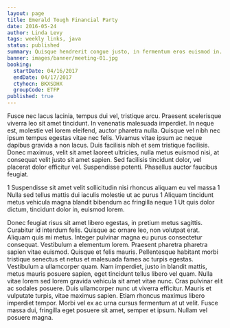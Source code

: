 ```yaml
---
layout: page
title: Emerald Tough Financial Party
date: 2016-05-24
author: Linda Levy
tags: weekly links, java
status: published
summary: Quisque hendrerit congue justo, in fermentum eros euismod in. Cras.
banner: images/banner/meeting-01.jpg
booking:
  startDate: 04/16/2017
  endDate: 04/17/2017
  ctyhocn: BKXSDHX
  groupCode: ETFP
published: true
---
```

Fusce nec lacus lacinia, tempus dui vel, tristique arcu. Praesent scelerisque viverra leo sit amet tincidunt. In venenatis malesuada imperdiet. In neque est, molestie vel lorem eleifend, auctor pharetra nulla. Quisque vel nibh nec ipsum tempus egestas vitae nec felis. Vivamus vitae ipsum ac neque dapibus gravida a non lacus. Duis facilisis nibh et sem tristique facilisis. Donec maximus, velit sit amet laoreet ultricies, nulla metus euismod nisi, at consequat velit justo sit amet sapien. Sed facilisis tincidunt dolor, vel placerat dolor efficitur vel. Suspendisse potenti. Phasellus auctor faucibus feugiat.

1 Suspendisse sit amet velit sollicitudin nisi rhoncus aliquam eu vel massa
1 Nulla sed tellus mattis dui iaculis molestie ut ac purus
1 Aliquam tincidunt metus vehicula magna blandit bibendum ac fringilla neque
1 Ut quis dolor dictum, tincidunt dolor in, euismod lorem.

Donec feugiat risus sit amet libero egestas, in pretium metus sagittis. Curabitur id interdum felis. Quisque ac ornare leo, non volutpat erat. Aliquam quis mi metus. Integer pulvinar magna eu purus consectetur consequat. Vestibulum a elementum lorem. Praesent pharetra pharetra sapien vitae euismod. Quisque et felis mauris. Pellentesque habitant morbi tristique senectus et netus et malesuada fames ac turpis egestas. Vestibulum a ullamcorper quam. Nam imperdiet, justo in blandit mattis, metus mauris posuere sapien, eget tincidunt tellus libero vel quam. Nulla vitae lorem sed lorem gravida vehicula sit amet vitae nunc.
Cras pulvinar elit ac sodales posuere. Duis ullamcorper nunc ut viverra efficitur. Mauris et vulputate turpis, vitae maximus sapien. Etiam rhoncus maximus libero imperdiet tempor. Morbi vel ex ac urna cursus fermentum at ut velit. Fusce massa dui, fringilla eget posuere sit amet, semper et ipsum. Nullam vel posuere magna.
